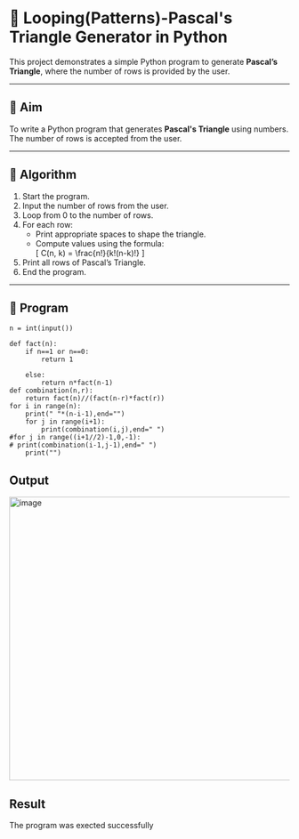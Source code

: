 # 🔺 Looping(Patterns)-Pascal's Triangle Generator in Python

This project demonstrates a simple Python program to generate **Pascal’s Triangle**, where the number of rows is provided by the user.

---

## 🎯 Aim

To write a Python program that generates **Pascal's Triangle** using numbers. The number of rows is accepted from the user.

---

## 🧠 Algorithm

1. Start the program.
2. Input the number of rows from the user.
3. Loop from 0 to the number of rows.
4. For each row:
   - Print appropriate spaces to shape the triangle.
   - Compute values using the formula:  
     \[
     C(n, k) = \frac{n!}{k!(n-k)!}
     \]
5. Print all rows of Pascal’s Triangle.
6. End the program.

---

## 🧪 Program
```
n = int(input())

def fact(n):
    if n==1 or n==0:
        return 1
        
    else:
        return n*fact(n-1)
def combination(n,r):
    return fact(n)//(fact(n-r)*fact(r))
for i in range(n):
    print(" "*(n-i-1),end="")
    for j in range(i+1):
        print(combination(i,j),end=" ")
#for j in range((i+1//2)-1,0,-1):
# print(combination(i-1,j-1),end=" ")
    print("")
```
## Output
<img width="564" height="510" alt="image" src="https://github.com/user-attachments/assets/d81e28ba-c504-485f-b63f-0ce5987c6614" />

## Result
The program was exected successfully
